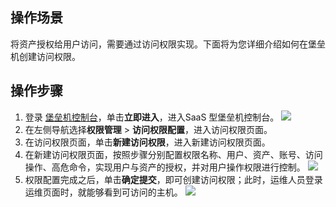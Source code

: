 ## 操作场景
将资产授权给用户访问，需要通过访问权限实现。下面将为您详细介绍如何在堡垒机创建访问权限。

## 操作步骤
1. 登录 [堡垒机控制台](https://console.cloud.tencent.com/dsgc/bh)，单击**立即进入**，进入SaaS 型堡垒机控制台。
![](https://qcloudimg.tencent-cloud.cn/raw/b2f6673b0cad7c2f423a6b6e287179af.png)
2. 在左侧导航选择**权限管理** > **访问权限配置**，进入访问权限页面。
3. 在访问权限页面，单击**新建访问权限**，进入新建访问权限页面。
4. 在新建访问权限页面，按照步骤分别配置权限名称、用户、资产、账号、访问操作、高危命令，实现用户与资产的授权，并对用户操作权限进行控制。
![](https://qcloudimg.tencent-cloud.cn/raw/9cdeca445386e7a6a9090678481217b0.png)
5. 权限配置完成之后，单击**确定提交**，即可创建访问权限；此时，运维人员登录运维页面时，就能够看到可访问的主机。
![](https://qcloudimg.tencent-cloud.cn/raw/2cb3d7d70f8ab59b29119da5667c3cda.png)
